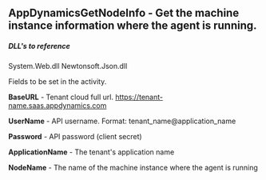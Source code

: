 ## AppDynamicsGetNodeInfo - Get the machine instance information where the agent is running.

##### DLL's to reference
System.Web.dll
Newtonsoft.Json.dll

Fields to be set in the activity.

**BaseURL** - Tenant cloud full url. https://tenant-name.saas.appdynamics.com

**UserName** -  API username. Format: tenant_name@application_name

**Password** - API password (client secret)

**ApplicationName** - The tenant's application name

**NodeName** - The name of the machine instance where the agent is running
